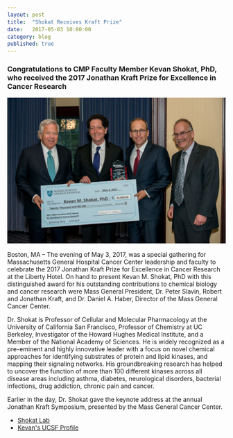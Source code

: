 ```yaml
---
layout: post
title:  "Shokat Receives Kraft Prize"
date:   2017-05-03 10:00:00
category: blog
published: true
---
```


### Congratulations to CMP Faculty Member Kevan Shokat, PhD, who received the 2017 Jonathan Kraft Prize for Excellence in Cancer Research

![Photo of Kevan](/assets/images/blog/shokat_kraft_prize.jpg)

Boston, MA – The evening of May 3, 2017, was a special gathering for Massachusetts General Hospital Cancer Center leadership and faculty to celebrate the 2017 Jonathan Kraft Prize for Excellence in Cancer Research at the Liberty Hotel. On hand to present Kevan M. Shokat, PhD with this distinguished award for his outstanding contributions to chemical biology and cancer research were Mass General President, Dr. Peter Slavin, Robert and Jonathan Kraft, and Dr. Daniel A. Haber, Director of the Mass General Cancer Center.

Dr. Shokat is Professor of Cellular and Molecular Pharmacology at the University of California San Francisco, Professor of Chemistry at UC Berkeley, Investigator of the Howard Hughes Medical Institute, and a Member of the National Academy of Sciences. He is widely recognized as a pre-eminent and highly innovative leader with a focus on novel chemical approaches for identifying substrates of protein and lipid kinases, and mapping their signaling networks.  His groundbreaking research has helped to uncover the function of more than 100 different kinases across all disease areas including asthma, diabetes, neurological disorders, bacterial infections, drug addiction, chronic pain and cancer.

Earlier in the day, Dr. Shokat gave the keynote address at the annual Jonathan Kraft Symposium, presented by the Mass General Cancer Center.

- [Shokat Lab](http://shokatlab.ucsf.edu/)
- [Kevan's UCSF Profile](http://profiles.ucsf.edu/kevan.shokat)
